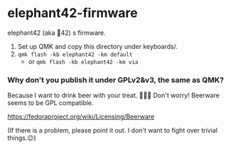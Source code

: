 # elephant42-firmware

elephant42 (aka 🐘42) s firmware.

1. Set up QMK and copy this directory under keyboards/.
1. `qmk flash -kb elephant42 -km default`
    * or `qmk flash -kb elephant42 -km via`

### Why don't you publish it under GPLv2&v3, the same as QMK?

Because I want to drink beer with your treat. 🍺🍺🍺
Don't worry! Beerware seems to be GPL compatible.

https://fedoraproject.org/wiki/Licensing/Beerware

(If there is a problem, please point it out. I don't want to fight over trivial things.😉)
